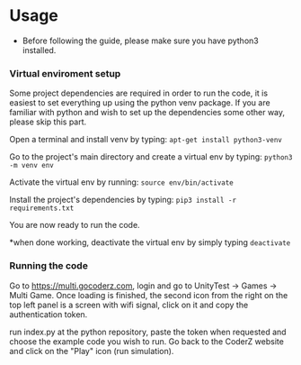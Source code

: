 # Usage
* Before following the guide, please make sure you have python3 installed.


### Virtual enviroment setup

Some project dependencies are required in order to run the code, it is easiest to set everything up using the python venv package.
If you are familiar with python and wish to set up the dependencies some other way, please skip this part.

Open a terminal and install venv by typing: `apt-get install python3-venv`

Go to the project's main directory and create a virtual env by typing: `python3 -m venv env`

Activate the virtual env by running: `source env/bin/activate`

Install the project's dependencies by typing: `pip3 install -r requirements.txt`

You are now ready to run the code.

*when done working, deactivate the virtual env by simply typing `deactivate`


### Running the code

Go to https://multi.gocoderz.com, login and go to UnityTest -> Games -> Multi Game. 
Once loading is finished, the second icon from the right on the top left panel is a screen with wifi signal, click on it and copy the authentication token.

run index.py at the python repository, paste the token when requested and choose the example code you wish to run. Go back to  the CoderZ website and click on the "Play" icon (run simulation).